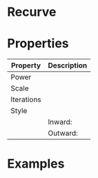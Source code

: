 # Recurve


# Properties


| Property | Description| 
| -------- | -----------|
| Power |  |
| Scale |  |
| Iterations |  |
| Style |  |
| | Inward: <desc> |
| | Outward: <desc> |




# Examples
